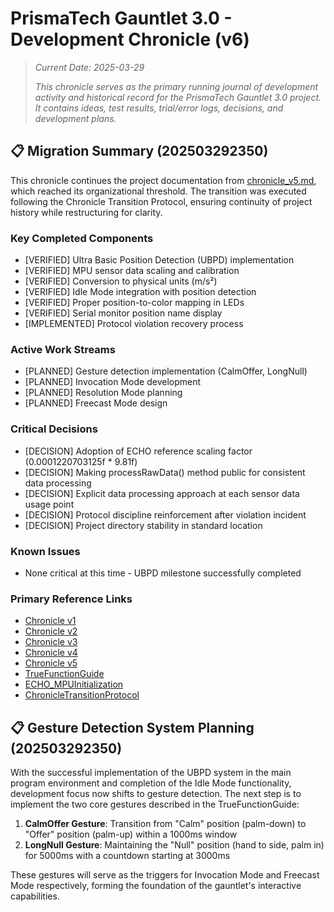 # PrismaTech Gauntlet 3.0 - Development Chronicle (v6)

> *Current Date: 2025-03-29*
>
> *This chronicle serves as the primary running journal of development activity and historical record for the PrismaTech Gauntlet 3.0 project. It contains ideas, test results, trial/error logs, decisions, and development plans.*

## 📋 Migration Summary (202503292350)

This chronicle continues the project documentation from [chronicle_v5.md](../archive/chronicles/chronicle_v5.md), which reached its organizational threshold. The transition was executed following the Chronicle Transition Protocol, ensuring continuity of project history while restructuring for clarity.

### Key Completed Components
- [VERIFIED] Ultra Basic Position Detection (UBPD) implementation
- [VERIFIED] MPU sensor data scaling and calibration
- [VERIFIED] Conversion to physical units (m/s²)
- [VERIFIED] Idle Mode integration with position detection
- [VERIFIED] Proper position-to-color mapping in LEDs
- [VERIFIED] Serial monitor position name display
- [IMPLEMENTED] Protocol violation recovery process

### Active Work Streams
- [PLANNED] Gesture detection implementation (CalmOffer, LongNull)
- [PLANNED] Invocation Mode development
- [PLANNED] Resolution Mode planning
- [PLANNED] Freecast Mode design

### Critical Decisions
- [DECISION] Adoption of ECHO reference scaling factor (0.0001220703125f * 9.81f) 
- [DECISION] Making processRawData() method public for consistent data processing
- [DECISION] Explicit data processing approach at each sensor data usage point
- [DECISION] Protocol discipline reinforcement after violation incident
- [DECISION] Project directory stability in standard location

### Known Issues
- None critical at this time - UBPD milestone successfully completed

### Primary Reference Links
- [Chronicle v1](../archive/chronicles/chronicle_v1.md)
- [Chronicle v2](../archive/chronicles/chronicle_v2.md)
- [Chronicle v3](../archive/chronicles/chronicle_v3.md)
- [Chronicle v4](../archive/chronicles/chronicle_v4.md)
- [Chronicle v5](../archive/chronicles/chronicle_v5.md)
- [TrueFunctionGuide](../reference/TrueFunctionGuide.md)
- [ECHO_MPUInitialization](../reference/ECHO_MPUInitialization.md)
- [ChronicleTransitionProtocol](../reference/ChronicleTransitionProtocol.md)

## 📋 Gesture Detection System Planning (202503292350)

With the successful implementation of the UBPD system in the main program environment and completion of the Idle Mode functionality, development focus now shifts to gesture detection. The next step is to implement the two core gestures described in the TrueFunctionGuide:

1. **CalmOffer Gesture**: Transition from "Calm" position (palm-down) to "Offer" position (palm-up) within a 1000ms window
2. **LongNull Gesture**: Maintaining the "Null" position (hand to side, palm in) for 5000ms with a countdown starting at 3000ms

These gestures will serve as the triggers for Invocation Mode and Freecast Mode respectively, forming the foundation of the gauntlet's interactive capabilities. 